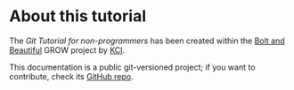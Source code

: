 # About this tutorial

The *Git Tutorial for non-programmers* has been created within the 
[Bolt and Beautiful](https://grow-offshorewind.nl/project/bolt-beautiful)
GROW project by [KCI](https://www.kci.nl/).

This documentation is a public git-versioned project; if you want to contribute,
check its [GitHub repo](https://github.com/kcibv/git-tutorial).
